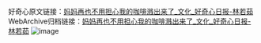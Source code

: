 好奇心原文链接：[妈妈再也不用担心我的咖啡溅出来了_文化_好奇心日报-林若茹](https://www.qdaily.com/articles/433.html)
WebArchive归档链接：[妈妈再也不用担心我的咖啡溅出来了_文化_好奇心日报-林若茹](http://web.archive.org/web/20170916054718/http://www.qdaily.com/articles/433.html)
![image](http://ww3.sinaimg.cn/large/007d5XDply1g3v4947a20j30u032r4qp)